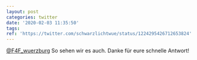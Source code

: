 ```yaml
---
layout: post
categories: twitter
date: '2020-02-03 11:35:50'
tags: 
ref: 'https://twitter.com/schwarzlichtwue/status/1224295426712653824'
---
```

[@F4F_wuerzburg](https://twitter.com/F4F_wuerzburg) So sehen wir es auch. Danke für eure schnelle Antwort!
